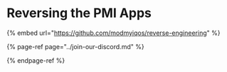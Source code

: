 # Reversing the PMI Apps

{% embed url="https://github.com/modmyiqos/reverse-engineering" %}



{% page-ref page="../join-our-discord.md" %}

{% endpage-ref %}

